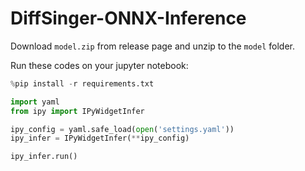 # DiffSinger-ONNX-Inference

Download `model.zip` from release page and unzip to the `model` folder.

Run these codes on your jupyter notebook:

```python
%pip install -r requirements.txt

import yaml
from ipy import IPyWidgetInfer

ipy_config = yaml.safe_load(open('settings.yaml'))
ipy_infer = IPyWidgetInfer(**ipy_config)

ipy_infer.run()
```
